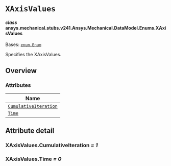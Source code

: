 # `XAxisValues`

<a id="ansys.mechanical.stubs.v241.Ansys.Mechanical.DataModel.Enums.XAxisValues"></a>

#### *class* ansys.mechanical.stubs.v241.Ansys.Mechanical.DataModel.Enums.XAxisValues

Bases: [`enum.Enum`](https://docs.python.org/3/library/enum.html#enum.Enum)

Specifies the XAxisValues.

<!-- !! processed by numpydoc !! -->

<a id="overview"></a>

## Overview

### Attributes

| Name |
| ------------------------------------------------------------- |
| [`CumulativeIteration`](#XAxisValues.CumulativeIteration) |
| [`Time`](#XAxisValues.Time) |

<a id="attribute-detail"></a>

## Attribute detail

<a id="XAxisValues.CumulativeIteration"></a>

### XAxisValues.CumulativeIteration *= 1*

<a id="XAxisValues.Time"></a>

### XAxisValues.Time *= 0*



